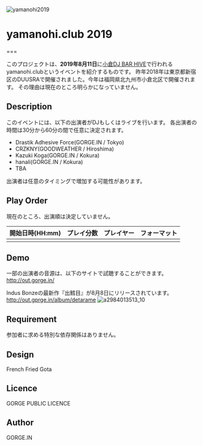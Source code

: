 ![yamanohi2019](https://user-images.githubusercontent.com/10110956/61601148-21354f80-ac6f-11e9-9f53-ea2d0ab2784b.jpg)

# yamanohi.club 2019
===

このプロジェクトは、**2019年8月11日**に[小倉DJ BAR HIVE](https://djbarhivekokura.tumblr.com/)で行われるyamanohi.clubというイベントを紹介するものです。
昨年2018年は東京都新宿区のDUUSRAで開催されました。今年は福岡県北九州市小倉北区で開催されます。
その理由は現在のところ明らかになっていません。

## Description

このイベントには、以下の出演者がDJもしくはライブを行います。
各出演者の時間は30分から60分の間で任意に決定されます。

- Drastik Adhesive Force(GORGE.IN / Tokyo)
- CRZKNY(GOODWEATHER / Hiroshima)
- Kazuki Koga(GORGE.IN / Kokura)
- hanali(GORGE.IN / Kokura)
- TBA

出演者は任意のタイミングで増加する可能性があります。

## Play Order
現在のところ、出演順は決定していません。

| 開始日時(HH:mm) | プレイ分数 | プレイヤー | フォーマット|
|:---|:---|:---|:---|
|||||



## Demo

一部の出演者の音源は、以下のサイトで試聴することができます。
http://out.gorge.in/

Indus Bonzeの最新作『出鱈目』が8月8日にリリースされています。
http://out.gprge.in/album/detarame
![a2984013513_10](https://user-images.githubusercontent.com/10110956/43987263-170f8302-9d59-11e8-9a77-90502e86bfcf.jpg)

## Requirement

参加者に求める特別な依存関係はありません。

## Design
French Fried Gota

## Licence

GORGE PUBLIC LICENCE

## Author

GORGE.IN


